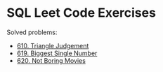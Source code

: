 # SQL Leet Code Exercises

Solved problems:

- [610. Triangle Judgement](https://leetcode.com/problems/triangle-judgement/)
- [619. Biggest Single Number](https://leetcode.com/problems/biggest-single-number/)
- [620. Not Boring Movies](https://leetcode.com/problems/not-boring-movies/)
